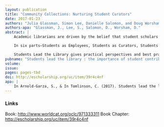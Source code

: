 ```yaml
---
layout: publication
title: "Community Collections: Nurturing Student Curators"
date: 2017-01-23
authors: "Julia Glassman, Simon Lee, Danielle Salomon, and Doug Worsham"
authors-apa: "Glassman, J., Lee, S., Salomon, D., Worsham, D."
abstract: |
    Academic librarians are driven by the belief that student scholars are at the heart of the library. Our collections, programs, and services become meaningful when students use and learn from them. We build our websites and other digital services, our buildings, marketing and communication strategies, and content to meet their needs. The library exists, at least in large part, for the students—and student employment, leadership, and input into the library can increase engagement and outreach and improve both the library and the students it employs. 

    In six parts—Students as Employees, Students as Curators, Students as Ambassadors, the Library as Client, Student Groups as Library Leaders, and Students as Library Designers—Students Lead the Library provides case studies of programs and initiatives that seek student input, assistance, and leadership in the academic library. Through the library, students can develop leadership skills, cultivate high levels of engagement, and offer peer learning opportunities. Through the students, libraries can create participatory design processes, enhancement and transformation of the library’s core functions, and expressed library value for stakeholders. 

    Students Lead the Library gives practical perspectives and best practices for implementing these kinds of initiatives in ways that can be easily adopted to fit many different needs and circumstances. It’s useful to libraries seeking to improve their services to students, reach out to new student populations, give students experiential learning opportunities, and even mitigate staffing shortages.
pubname: "Students lead the library : the importance of student contributions to the academic library"
volume: 
issue: 
pages: pages-tbd
doi: http://escholarship.org/uc/item/39r4c4nf
apa: |
    In Arnold-Garza, S., & In Tomlinson, C. (2017). Students lead the library: The importance of student contributions to the academic library.
---
```

### Links
Book: http://www.worldcat.org/oclc/971333311 
Book Chapter: http://escholarship.org/uc/item/39r4c4nf